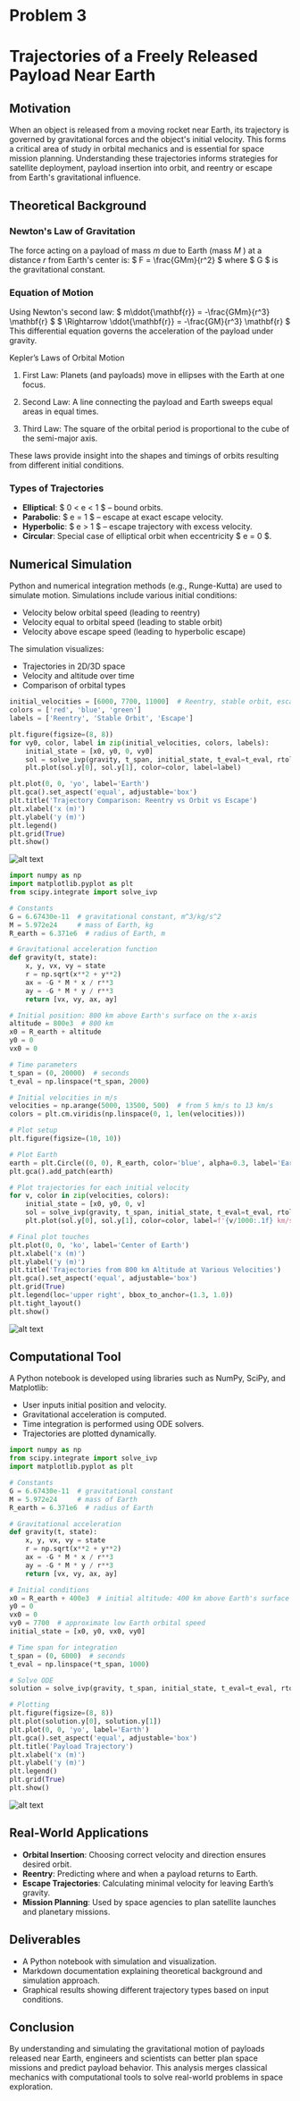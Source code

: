 # Problem 3
# Trajectories of a Freely Released Payload Near Earth

## Motivation

When an object is released from a moving rocket near Earth, its trajectory is governed by gravitational forces and the object's initial velocity. This forms a critical area of study in orbital mechanics and is essential for space mission planning. Understanding these trajectories informs strategies for satellite deployment, payload insertion into orbit, and reentry or escape from Earth's gravitational influence.


## Theoretical Background

### Newton's Law of Gravitation

The force acting on a payload of mass  $m$ due to Earth (mass   $M$ ) at a distance $r$ from Earth's center is:
$ F = \frac{GMm}{r^2} $
where $ G $ is the gravitational constant.

### Equation of Motion

Using Newton's second law:
$ m\ddot{\mathbf{r}} = -\frac{GMm}{r^3} \mathbf{r} $
$ \Rightarrow \ddot{\mathbf{r}} = -\frac{GM}{r^3} \mathbf{r} $
This differential equation governs the acceleration of the payload under gravity.

Kepler’s Laws of Orbital Motion

1. First Law: Planets (and payloads) move in ellipses with the Earth at one focus.

2. Second Law: A line connecting the payload and Earth sweeps equal areas in equal times.

3. Third Law: The square of the orbital period is proportional to the cube of the semi-major axis.

These laws provide insight into the shapes and timings of orbits resulting from different initial conditions.
### Types of Trajectories

- **Elliptical**: $ 0 < e < 1 $ – bound orbits.
- **Parabolic**: $ e = 1 $ – escape at exact escape velocity.
- **Hyperbolic**: $ e > 1 $ – escape trajectory with excess velocity.
- **Circular**: Special case of elliptical orbit when eccentricity $ e = 0 $.

## Numerical Simulation

Python and numerical integration methods (e.g., Runge-Kutta) are used to simulate motion. Simulations include various initial conditions:
- Velocity below orbital speed (leading to reentry)
- Velocity equal to orbital speed (leading to stable orbit)
- Velocity above escape speed (leading to hyperbolic escape)

The simulation visualizes:
- Trajectories in 2D/3D space
- Velocity and altitude over time
- Comparison of orbital types

```python
initial_velocities = [6000, 7700, 11000]  # Reentry, stable orbit, escape trajectory
colors = ['red', 'blue', 'green']
labels = ['Reentry', 'Stable Orbit', 'Escape']

plt.figure(figsize=(8, 8))
for vy0, color, label in zip(initial_velocities, colors, labels):
    initial_state = [x0, y0, 0, vy0]
    sol = solve_ivp(gravity, t_span, initial_state, t_eval=t_eval, rtol=1e-8)
    plt.plot(sol.y[0], sol.y[1], color=color, label=label)

plt.plot(0, 0, 'yo', label='Earth')
plt.gca().set_aspect('equal', adjustable='box')
plt.title('Trajectory Comparison: Reentry vs Orbit vs Escape')
plt.xlabel('x (m)')
plt.ylabel('y (m)')
plt.legend()
plt.grid(True)
plt.show()
```
![alt text](Untitled-9.png)

```python
import numpy as np
import matplotlib.pyplot as plt
from scipy.integrate import solve_ivp

# Constants
G = 6.67430e-11  # gravitational constant, m^3/kg/s^2
M = 5.972e24     # mass of Earth, kg
R_earth = 6.371e6  # radius of Earth, m

# Gravitational acceleration function
def gravity(t, state):
    x, y, vx, vy = state
    r = np.sqrt(x**2 + y**2)
    ax = -G * M * x / r**3
    ay = -G * M * y / r**3
    return [vx, vy, ax, ay]

# Initial position: 800 km above Earth's surface on the x-axis
altitude = 800e3  # 800 km
x0 = R_earth + altitude
y0 = 0
vx0 = 0

# Time parameters
t_span = (0, 20000)  # seconds
t_eval = np.linspace(*t_span, 2000)

# Initial velocities in m/s
velocities = np.arange(5000, 13500, 500)  # from 5 km/s to 13 km/s
colors = plt.cm.viridis(np.linspace(0, 1, len(velocities)))

# Plot setup
plt.figure(figsize=(10, 10))

# Plot Earth
earth = plt.Circle((0, 0), R_earth, color='blue', alpha=0.3, label='Earth')
plt.gca().add_patch(earth)

# Plot trajectories for each initial velocity
for v, color in zip(velocities, colors):
    initial_state = [x0, y0, 0, v]
    sol = solve_ivp(gravity, t_span, initial_state, t_eval=t_eval, rtol=1e-8)
    plt.plot(sol.y[0], sol.y[1], color=color, label=f'{v/1000:.1f} km/s')

# Final plot touches
plt.plot(0, 0, 'ko', label='Center of Earth')
plt.xlabel('x (m)')
plt.ylabel('y (m)')
plt.title('Trajectories from 800 km Altitude at Various Velocities')
plt.gca().set_aspect('equal', adjustable='box')
plt.grid(True)
plt.legend(loc='upper right', bbox_to_anchor=(1.3, 1.0))
plt.tight_layout()
plt.show()
```
![alt text](Untitled-10.png)

## Computational Tool

A Python notebook is developed using libraries such as NumPy, SciPy, and Matplotlib:

- User inputs initial position and velocity.
- Gravitational acceleration is computed.
- Time integration is performed using ODE solvers.
- Trajectories are plotted dynamically.

```python
import numpy as np
from scipy.integrate import solve_ivp
import matplotlib.pyplot as plt

# Constants
G = 6.67430e-11  # gravitational constant
M = 5.972e24     # mass of Earth
R_earth = 6.371e6  # radius of Earth

# Gravitational acceleration
def gravity(t, state):
    x, y, vx, vy = state
    r = np.sqrt(x**2 + y**2)
    ax = -G * M * x / r**3
    ay = -G * M * y / r**3
    return [vx, vy, ax, ay]

# Initial conditions
x0 = R_earth + 400e3  # initial altitude: 400 km above Earth's surface
y0 = 0
vx0 = 0
vy0 = 7700  # approximate low Earth orbital speed
initial_state = [x0, y0, vx0, vy0]

# Time span for integration
t_span = (0, 6000)  # seconds
t_eval = np.linspace(*t_span, 1000)

# Solve ODE
solution = solve_ivp(gravity, t_span, initial_state, t_eval=t_eval, rtol=1e-8)

# Plotting
plt.figure(figsize=(8, 8))
plt.plot(solution.y[0], solution.y[1])
plt.plot(0, 0, 'yo', label='Earth')
plt.gca().set_aspect('equal', adjustable='box')
plt.title('Payload Trajectory')
plt.xlabel('x (m)')
plt.ylabel('y (m)')
plt.legend()
plt.grid(True)
plt.show()
```
![alt text](Untitled-8.png)

## Real-World Applications

- **Orbital Insertion**: Choosing correct velocity and direction ensures desired orbit.
- **Reentry**: Predicting where and when a payload returns to Earth.
- **Escape Trajectories**: Calculating minimal velocity for leaving Earth’s gravity.
- **Mission Planning**: Used by space agencies to plan satellite launches and planetary missions.

## Deliverables

- A Python notebook with simulation and visualization.
- Markdown documentation explaining theoretical background and simulation approach.
- Graphical results showing different trajectory types based on input conditions.

## Conclusion

By understanding and simulating the gravitational motion of payloads released near Earth, engineers and scientists can better plan space missions and predict payload behavior. This analysis merges classical mechanics with computational tools to solve real-world problems in space exploration.

